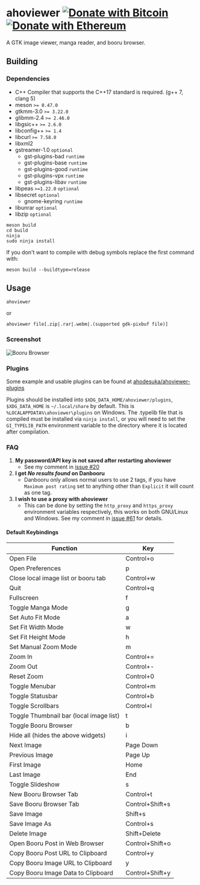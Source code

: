 # ahoviewer [![Donate with Bitcoin](https://en.cryptobadges.io/badge/micro/37ggEUusb22afoougFbJ3bPqQJTMH3i7ht)](https://en.cryptobadges.io/donate/37ggEUusb22afoougFbJ3bPqQJTMH3i7ht) [![Donate with Ethereum](https://en.cryptobadges.io/badge/micro/0x6CA30E3208bC5f70E8F24bE1171Ece6dB5799A8e)](https://en.cryptobadges.io/donate/0x6CA30E3208bC5f70E8F24bE1171Ece6dB5799A8e)

A GTK image viewer, manga reader, and booru browser.

## Building
### Dependencies
* C++ Compiler that supports the C++17 standard is required. (g++ 7, clang 5)
* meson `>= 0.47.0`
* gtkmm-3.0 `>= 3.22.0`
* glibmm-2.4 `>= 2.46.0`
* libgsic++ `>= 2.6.0`
* libconfig++ `>= 1.4`
* libcurl `>= 7.58.0`
* libxml2
* gstreamer-1.0 `optional`
    * gst-plugins-bad `runtime`
    * gst-plugins-base `runtime`
    * gst-plugins-good `runtime`
    * gst-plugins-vpx `runtime`
    * gst-plugins-libav `runtime`
* libpeas `>=1.22.0` `optional`
* libsecret `optional`
    * gnome-keyring `runtime`
* libunrar `optional`
* libzip `optional`

```
meson build
cd build
ninja
sudo ninja install
```

If you don't want to compile with debug symbols replace the first command with:
```
meson build --buildtype=release
```

## Usage

    ahoviewer

or

    ahoviewer file[.zip|.rar|.webm|.(supported gdk-pixbuf file)]

### Screenshot
![Booru Browser](https://user-images.githubusercontent.com/1155344/91631124-e4bd4280-e99c-11ea-9432-72194d9b7aeb.gif)

### Plugins
Some example and usable plugins can be found at [ahodesuka/ahoviewer-plugins](https://github.com/ahodesuka/ahoviewer-plugins)

Plugins should be installed into `$XDG_DATA_HOME/ahoviewer/plugins`, `$XDG_DATA_HOME` is `~/.local/share` by default.
This is `%LOCALAPPDATA%\ahoviewer\plugins` on Windows.
The .typelib file that is compiled must be installed via `ninja install`, or you will need to set the
`GI_TYPELIB_PATH` environment variable to the directory where it is located after compilation.

### FAQ
1. **My password/API key is not saved after restarting ahoviewer**
   * See my comment in [issue #20](https://github.com/ahodesuka/ahoviewer/issues/20#issuecomment-157997909)
2. **I get *No results found* on Danbooru**
   * Danbooru only allows normal users to use 2 tags, if you have `Maximum post rating` set to anything other than `Explicit` it will count as one tag.
3. **I wish to use a proxy with ahoviewer**
   * This can be done by setting the `http_proxy` and `https_proxy` environment variables respectively, this works on both GNU/Linux and Windows.  See my comment in [issue #61](https://github.com/ahodesuka/ahoviewer/issues/61#issuecomment-354694187) for details.

#### Default Keybindings
| Function                                  | Key             |
| ----------------------------------------- | --------------- |
| Open File                                 | Control+o       |
| Open Preferences                          | p               |
| Close local image list or booru tab       | Control+w       |
| Quit                                      | Control+q       |
| Fullscreen                                | f               |
| Toggle Manga Mode                         | g               |
| Set Auto Fit Mode                         | a               |
| Set Fit Width Mode                        | w               |
| Set Fit Height Mode                       | h               |
| Set Manual Zoom Mode                      | m               |
| Zoom In                                   | Control+=       |
| Zoom Out                                  | Control+-       |
| Reset Zoom                                | Control+0       |
| Toggle Menubar                            | Control+m       |
| Toggle Statusbar                          | Control+b       |
| Toggle Scrollbars                         | Control+l       |
| Toggle Thumbnail bar (local image list)   | t               |
| Toggle Booru Browser                      | b               |
| Hide all (hides the above widgets)        | i               |
| Next Image                                | Page Down       |
| Previous Image                            | Page Up         |
| First Image                               | Home            |
| Last Image                                | End             |
| Toggle Slideshow                          | s               |
| New Booru Browser Tab                     | Control+t       |
| Save Booru Browser Tab                    | Control+Shift+s |
| Save Image                                | Shift+s         |
| Save Image As                             | Control+s       |
| Delete Image                              | Shift+Delete    |
| Open Booru Post in Web Browser            | Control+Shift+o |
| Copy Booru Post URL to Clipboard          | Control+y       |
| Copy Booru Image URL to Clipboard         | y               |
| Copy Booru Image Data to Clipboard        | Control+Shift+y |
